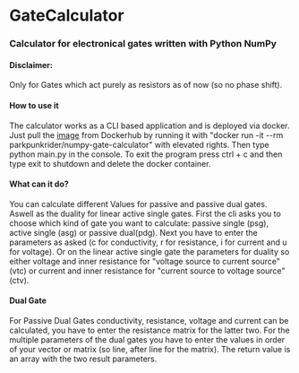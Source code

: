 # GateCalculator
### Calculator for electronical gates written with Python NumPy

#### Disclaimer:
Only for Gates which act purely as resistors as of now (so no phase shift).

#### How to use it
The calculator works as a CLI based application and is deployed via docker.
Just pull the [image](https://hub.docker.com/r/parkpunkrider/numpy-gate-calculator) from Dockerhub 
by running it with "docker run -it --rm parkpunkrider/numpy-gate-calculator" with elevated rights.
Then type python main.py in the console.
To exit the program press ctrl + c and then type exit to shutdown and delete the docker container.


#### What can it do?
You can calculate different Values for passive and passive dual gates.
Aswell as the duality for linear active single gates.
First the cli asks you to choose which kind of gate you want to calculate: 
passive single (psg), active single (asg) or passive dual(pdg).
Next you have to enter the parameters as asked (c for conductivity, r for resistance, i for current and u for voltage).
Or on the linear active single gate the parameters for duality so either voltage and inner resistance for "voltage source to current source"(vtc) 
or current and inner resistance for "current source to voltage source"(ctv).

#### Dual Gate
For Passive Dual Gates conductivity, resistance, voltage and current can be calculated, you have to enter the resistance matrix for the latter two.
For the multiple parameters of the dual gates you have to enter the values in order of your vector or matrix (so line, after line for the matrix).
The return value is an array with the two result parameters.

